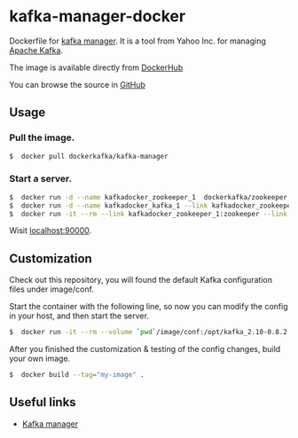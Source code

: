 kafka-manager-docker
============

Dockerfile for [kafka manager](https://github.com/yahoo/kafka-manager). It is a tool from Yahoo Inc. for managing [Apache Kafka](http://kafka.apache.org).

The image is available directly from [DockerHub](https://hub.docker.com/r/dockerkafka/kafka-manager/)

You can browse the source in [GitHub](https://github.com/DockerKafka/kafka-manager-docker)

## Usage

### Pull the image.
```sh
$  docker pull dockerkafka/kafka-manager

```
### Start a server.
```sh
$  docker run -d --name kafkadocker_zookeeper_1  dockerkafka/zookeeper
$  docker run -d --name kafkadocker_kafka_1 --link kafkadocker_zookeeper_1:zookeeper dockerkafka/kafka
$  docker run -it --rm --link kafkadocker_zookeeper_1:zookeeper --link kafkadocker_kafka_1:kafka -p 9000:9000 -e ZK_HOSTS=zookeeper:2181 mdockerkafka/kafka-manager
```

Wisit [localhost:90000](localhost:90000).

## Customization

Check out this repository, you will found the default Kafka configuration files under image/conf.

Start the container with the following line, so now you can modify the config in your host, and then start the server.
```sh
$  docker run -it --rm --volume `pwd`/image/conf:/opt/kafka_2.10-0.8.2.1/config kafkadocker/kafka /bin/bash
```

After you finished the customization & testing of the config changes, build your own image.
```sh
$  docker build --tag="my-image" .
```

## Useful links
* [Kafka manager](https://github.com/yahoo/kafka-manager)
